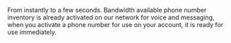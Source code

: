 From instantly to a few seconds. Bandwidth available phone number inventory is already activated on our network for voice and messaging, when you activate a phone number for use on your account, it is ready for use immediately.

